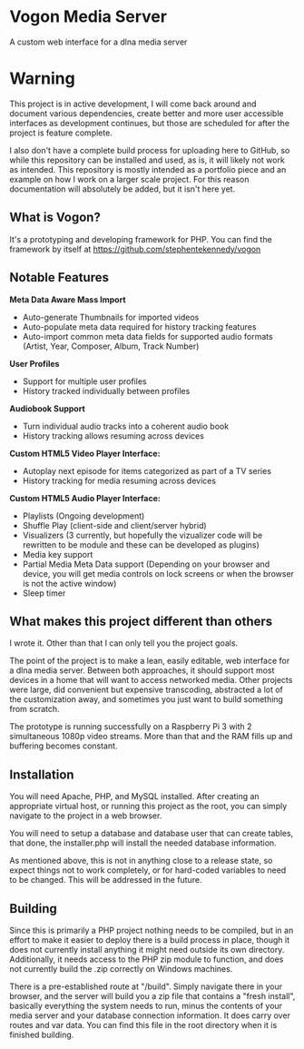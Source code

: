 # Vogon Media Server
A custom web interface for a dlna media server

# Warning
This project is in active development, I will come back around and document various dependencies, create better and more user accessible interfaces as development continues, but those are scheduled for after the project is feature complete.

I also don't have a complete build process for uploading here to GitHub, so while this repository can be installed and used, as is, it will likely not work as intended. This repository is mostly intended as a portfolio piece and an example on how I work on a larger scale project. For this reason documentation will absolutely be added, but it isn't here yet.

## What is Vogon?
It's a prototyping and developing framework for PHP. You can find the framework by itself at https://github.com/stephentekennedy/vogon

## Notable Features

**Meta Data Aware Mass Import**
* Auto-generate Thumbnails for imported videos
* Auto-populate meta data required for history tracking features
* Auto-import common meta data fields for supported audio formats (Artist, Year, Composer, Album, Track Number)

**User Profiles**
* Support for multiple user profiles
* History tracked individually between profiles

**Audiobook Support**
* Turn individual audio tracks into a coherent audio book
* History tracking allows resuming across devices

**Custom HTML5 Video Player Interface:**
* Autoplay next episode for items categorized as part of a TV series
* History tracking for media resuming across devices

**Custom HTML5 Audio Player Interface:**
* Playlists (Ongoing development)
* Shuffle Play (client-side and client/server hybrid)
* Visualizers (3 currently, but hopefully the vizualizer code will be rewritten to be module and these can be developed as plugins)
* Media key support
* Partial Media Meta Data support (Depending on your browser and device, you will get media controls on lock screens or when the browser is not the active window)
* Sleep timer

## What makes this project different than others
I wrote it. Other than that I can only tell you the project goals.

The point of the project is to make a lean, easily editable, web interface for a dlna media server. Between both approaches, it should support most devices in a home that will want to access networked media. Other projects were large, did convenient but expensive transcoding, abstracted a lot of the customization away, and sometimes you just want to build something from scratch.

The prototype is running successfully on a Raspberry Pi 3 with 2 simultaneous 1080p video streams. More than that and the RAM fills up and buffering becomes constant.

## Installation
You will need Apache, PHP, and MySQL installed. After creating an appropriate virtual host, or running this project as the root, you can simply navigate to the project in a web browser.

You will need to setup a database and database user that can create tables, that done, the installer.php will install the needed database information.

As mentioned above, this is not in anything close to a release state, so expect things not to work completely, or for hard-coded variables to need to be changed. This will be addressed in the future.

## Building
Since this is primarily a PHP project nothing needs to be compiled, but in an effort to make it easier to deploy there is a build process in place, though it does not currently install anything it might need outside its own directory. Additionally, it needs access to the PHP zip module to function, and does not currently build the .zip correctly on Windows machines.

There is a pre-established route at "\/build". Simply navigate there in your browser, and the server will build you a zip file that contains a "fresh install", basically everything the system needs to run, minus the contents of your media server and your database connection information. It does carry over routes and var data. You can find this file in the root directory when it is finished building.
